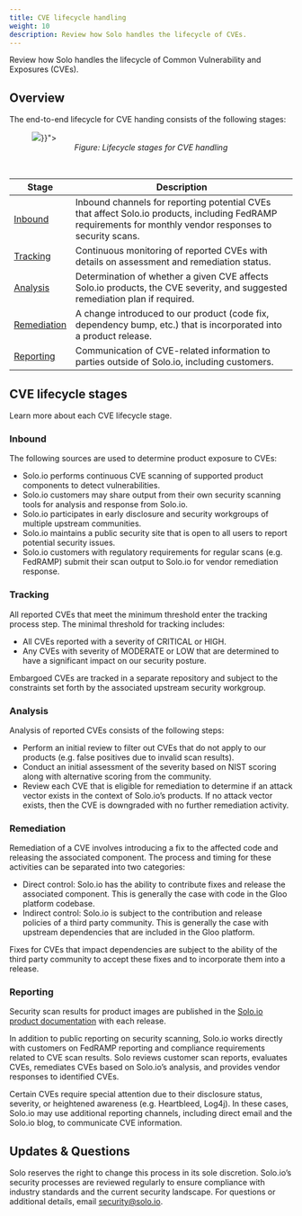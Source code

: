 ```yaml
---
title: CVE lifecycle handling
weight: 10
description: Review how Solo handles the lifecycle of CVEs. 
---
```


Review how Solo handles the lifecycle of Common Vulnerability and Exposures (CVEs). 

## Overview

The end-to-end lifecycle for CVE handing consists of the following stages:

<figure><img src="{{< versioned_link_path fromRoot="/img/cve-process.svg">}}">
<figcaption style="text-align:center;font-style:italic">Figure: Lifecycle stages for CVE handling </figcaption></figure>

</br>

|Stage|Description|
|--|--|
|[Inbound](#inbound)|Inbound channels for reporting potential CVEs that affect Solo.io products,  including FedRAMP requirements for monthly vendor responses to security scans. |
|[Tracking](#tracking)|Continuous monitoring of reported CVEs with details on assessment and remediation status.|
|[Analysis](#analysis)|Determination of whether a given CVE affects Solo.io products, the CVE severity, and suggested remediation plan if required.|
|[Remediation](#remediation)|A change introduced to our product (code fix, dependency bump, etc.) that is incorporated into a product release.|
|[Reporting](#reporting)|Communication of CVE-related information to parties outside of Solo.io, including customers.|


## CVE lifecycle stages

Learn more about each CVE lifecycle stage.

### Inbound 

The following sources are used to determine product exposure to CVEs:
* Solo.io performs continuous CVE scanning of supported product components to detect vulnerabilities.
* Solo.io customers may share output from their own security scanning tools for analysis and response from Solo.io.
* Solo.io participates in early disclosure and security workgroups of multiple upstream communities.
* Solo.io maintains a public security site that is open to all users to report potential security issues.
* Solo.io customers with regulatory requirements for regular scans (e.g. FedRAMP) submit their scan output to Solo.io for vendor remediation response.

### Tracking
All reported CVEs that meet the minimum threshold enter the tracking process step. The minimal threshold for tracking includes:
* All CVEs reported with a severity of CRITICAL or HIGH.
* Any CVEs with severity of MODERATE or LOW that are determined to have a significant impact on our security posture.

Embargoed CVEs are tracked in a separate repository and subject to the constraints set forth by the associated upstream security workgroup.


### Analysis
Analysis of reported CVEs consists of the following steps:
* Perform an initial review to filter out CVEs that do not apply to our products (e.g. false positives due to invalid scan results).
* Conduct an initial assessment of the severity based on NIST scoring along with alternative scoring from the community. 
* Review each CVE that is eligible for remediation to determine if an attack vector exists in the context of Solo.io’s products. If no attack vector exists, then the CVE is downgraded with no further remediation activity.


### Remediation
Remediation of a CVE involves introducing a fix to the affected code and releasing the associated component. The process and timing for these activities can be separated into two categories:
* Direct control: Solo.io has the ability to contribute fixes and release the associated component. This is generally the case with code in the Gloo platform codebase.
* Indirect control: Solo.io is subject to the contribution and release policies of a third party community. This is generally the case with upstream dependencies that are included in the Gloo platform.

Fixes for CVEs that impact dependencies are subject to the ability of the third party community to accept these fixes and to incorporate them into a release. 


### Reporting
Security scan results for product images are published in the [Solo.io product documentation](https://docs.solo.io/) with each release.

In addition to public reporting on security scanning, Solo.io works directly with customers on FedRAMP reporting and compliance requirements related to CVE scan results. Solo reviews customer scan reports, evaluates CVEs, remediates CVEs based on Solo.io’s  analysis, and provides vendor responses to identified CVEs.  

Certain CVEs require special attention due to their disclosure status, severity, or heightened awareness (e.g. Heartbleed, Log4j). In these cases, Solo.io may use additional reporting channels, including direct email and the Solo.io blog, to communicate CVE information.


## Updates & Questions
Solo reserves the right to change this process in its sole discretion. Solo.io’s security processes are reviewed regularly to ensure compliance with industry standards and the current security landscape. For questions or additional details, email security@solo.io.
